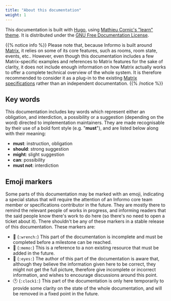 ```yaml
---
title: "About this documentation"
weight: 1
---
```


This documentation is built with [Hugo](https://gohugo.io/), using [Mathieu
Cornic's "learn" theme](https://github.com/matcornic/hugo-theme-learn). It is
distributed under the [GNU Free Documentation
License](https://www.gnu.org/licenses/fdl-1.3.html).

{{% notice info %}}
Please note that, because Informo is built around [Matrix](https://matrix.org),
it relies on some of its core features, such as rooms, room state, events, etc..
However, even though this documentation includes a few Matrix-specific examples
and references to Matrix features for the sake of clarity, it does not include
enough information on how Matrix actually works to offer a complete technical
overview of the whole system. It is therefore recommended to consider it as a
plug-in to the existing [Matrix specifications](https://matrix.org/docs/spec/)
rather than an independent documentation.
{{% /notice %}}

## Key words

This documentation includes key words which represent either an obligation, and
interdiction, a possibility or a suggestion (depending on the word) directed to
implementation maintainers. They are made recognisable by their use of a bold
font style (e.g. "**must**"), and are listed below along with their meaning:

* **must**: instruction, obligation
* **should**: strong suggestion
* **might**: slight suggestion
* **can**: possibility
* **must not**: interdiction

## Emoji markers

Some parts of this documentation may be marked with an emoji, indicating a
special status that will require the attention of an Informo core team member or
specifications contributor in the future. They are mostly there to remind the
relevant people of works in progress, and informing readers that the said people
know there's work to do here (so there's no need to open a ticket about it).
There shouldn't be any of these markers in a stable release of this
documentation. These markers are:

* 🔧 (`:wrench:`) This part of the documentation is incomplete and must be
  completed before a milestone can be reached.
* 📝 (`:memo:`) This is a reference to a non existing resource that must be
  added in the future.
* 👀 (`:eyes:`) The author of this part of the documentation is aware that,
  although they believe the information given here to be correct, they might not
  get the full picture, therefore give incomplete or incorrect information, and
  wishes to encourage discussions around this point.
* 🕐 (`:clock1:`) This part of the documentation is only here temporarily to
  provide some clarity on the state of the whole documentation, and will be
  removed in a fixed point in the future.
